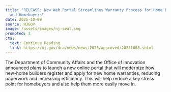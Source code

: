 ```yaml
---
title: "RELEASE: New Web Portal Streamlines Warranty Process for Home Builders
  and Homebuyers"
date: 2025-10-09
source: NJGOV
image: /assets/images/nj-seal.svg
promoted: 3
cta:
  text: Continue Reading
  link: https://nj.gov/dca/news/news/2025/approved/20251008.shtml
---
```

The Department of Community Affairs and the Office of Innovation announced plans to launch a new online portal that will modernize how new-home builders register and apply for new home warranties, reducing paperwork and increasing efficiency. This will help reduce a key stress point for homebuyers and also help them more easily move in.
